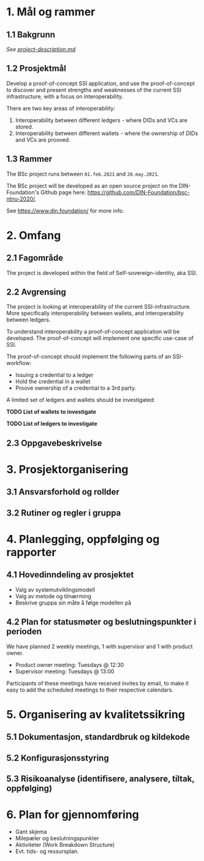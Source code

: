 # 1. Mål og rammer

## 1.1 Bakgrunn

*See [project-description.md](./project-description.md)*

## 1.2 Prosjektmål

Develop a proof-of-concept SSI application, and use the proof-of-concept to discover and present strengths and weaknesses of the current SSI infrastructure, with a focus on interoperability. 

There are two key areas of interoperability:
1. Interoperability between different ledgers - where DIDs and VCs are stored.
2. Interoperability between different wallets - where the ownership of DIDs and VCs are prooved.

## 1.3 Rammer

The BSc project runs between `01.feb.2021` and `20.may.2021`.

The BSc project will be developed as an open source project on the DIN-Foundation's Github page here: https://github.com/DIN-Foundation/bsc-ntnu-2020/. 

See https://www.din.foundation/ for more info.


# 2. Omfang

## 2.1 Fagområde

The project is developed within the field of Self-sovereign-identity, aka SSI.

## 2.2 Avgrensing

The project is looking at interoperability of the current SSI-infrastructure. More specifically interoperability between wallets, and interoperability between ledgers.

To understand interoperability a proof-of-concept application will be developed. The proof-of-concept will implement one specific use-case of SSI. 

The proof-of-concept should implement the following parts of an SSI-workflow:
- Issuing a credential to a ledger
- Hold the credential in a wallet
- Proove ownership of a credential to a 3rd party.

A limited set of ledgers and wallets should be investigated:

**TODO List of wallets to investigate**

**TODO List of ledgers to investigate**


## 2.3 Oppgavebeskrivelse



# 3. Prosjektorganisering

## 3.1 Ansvarsforhold og rollder
## 3.2 Rutiner og regler i gruppa

# 4. Planlegging, oppfølging og rapporter

## 4.1 Hovedinndeling av prosjektet
- Valg av systemutviklingsmodell
- Valg av metode og tilnærming
- Beskrive gruppa sin måte å følge modellen på

## 4.2 Plan for statusmøter og beslutningspunkter i perioden

We have planned 2 weekly meetings, 1 with supervisor and 1 with product owner.

- Product owner meeting: Tuesdays @ 12:30
- Supervisor meeting: Tuesdays @ 13:00

Participants of these meetings have received invites by email, to make it easy to add the scheduled meetings to their respective calendars.


# 5. Organisering av kvalitetssikring

## 5.1 Dokumentasjon, standardbruk og kildekode
## 5.2 Konfigurasjonsstyring
## 5.3 Risikoanalyse (identifisere, analysere, tiltak, oppfølging)

# 6. Plan for gjennomføring
- Gant skjema
- Milepæler og beslutningspunkter
- Aktiviteter (Work Breakdown Structure)
- Evt. tids- og ressursplan.

